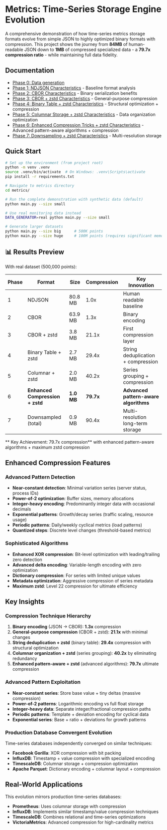 # Metrics: Time-Series Storage Engine Evolution

A comprehensive demonstration of how time-series metrics storage formats evolve from simple JSON to highly optimized binary formats with compression. This project shows the journey from **84MB** of human-readable JSON down to **1MB** of compressed specialized data - a **79.7x compression ratio** - while maintaining full data fidelity.

## Documentation

- [Phase 0: Data generation](./phase0-data-generation-deep-dive.md)
- [Phase 1: NDJSON Characteristics](./phase1-ndjson-characteristics.md) - Baseline format analysis
- [Phase 2: CBOR Characteristics](./phase2-cbor-characteristics.md) - Binary serialization benefits
- [Phase 3: CBOR + zstd Characteristics](./phase3-cbor-zstd-characteristics.md) - General-purpose compression
- [Phase 4: Binary Table + zstd Characteristics](./phase4-binary-table-zstd-characteristics.md) - Structural optimization + compression
- [Phase 5: Columnar Storage + zstd Characteristics](./phase5-columnar-storage-zstd-characteristics.md) - Data organization optimization
- [Phase 6: Enhanced Compression Tricks + zstd Characteristics](./phase6-compression-tricks-zstd-characteristics.md) - Advanced pattern-aware algorithms + compression
- [Phase 7: Downsampling + zstd Characteristics](./phase7-downsampling-zstd-characteristics.md) - Multi-resolution storage

## Quick Start

```bash
# Set up the environment (from project root)
python -m venv .venv
source .venv/bin/activate  # On Windows: .venv\Scripts\activate
pip install -r requirements.txt

# Navigate to metrics directory
cd metrics/

# Run the complete demonstration with synthetic data (default)
python main.py --size small

# Use real monitoring data instead
DATA_GENERATOR=real python main.py --size small

# Generate larger datasets
python main.py --size big      # 500K points
python main.py --size huge     # 100M points (requires significant memory)
```

## 📊 Results Preview

With real dataset (500,000 points):

| Phase | Format | Size | Compression | Key Innovation |
|-------|--------|------|-------------|----------------|
| 1 | NDJSON | 80.8 MB | 1.0x | Human readable baseline |
| 2 | CBOR | 63.9 MB | 1.3x | Binary encoding |
| 3 | CBOR + zstd | 3.8 MB | 21.1x | First compression layer |
| 4 | Binary Table + zstd | 2.7 MB | 29.4x | String deduplication + compression |
| 5 | Columnar + zstd | 2.0 MB | 40.2x | Series grouping + compression |
| 6 | **Enhanced Compression + zstd** | **1.0 MB** | **79.7x** | **Advanced pattern-aware algorithms** |
| 7 | Downsampled (total) | 0.9 MB | 90.4x | Multi-resolution long-term storage |

** Key Achievement: 79.7x compression** with enhanced pattern-aware algorithms + maximum zstd compression

## Enhanced Compression Features

### Advanced Pattern Detection
- **Near-constant detection**: Minimal variation series (server status, process IDs)
- **Power-of-2 optimization**: Buffer sizes, memory allocations
- **Integer-heavy encoding**: Predominantly integer data with occasional decimals
- **Exponential patterns**: Growth/decay series (traffic scaling, resource usage)
- **Periodic patterns**: Daily/weekly cyclical metrics (load patterns)
- **Quantized steps**: Discrete level changes (threshold-based metrics)

### Sophisticated Algorithms
- **Enhanced XOR compression**: Bit-level optimization with leading/trailing zero detection
- **Advanced delta encoding**: Variable-length encoding with zero optimization
- **Dictionary compression**: For series with limited unique values
- **Metadata optimization**: Aggressive compression of series metadata
- **Maximum zstd**: Level 22 compression for ultimate efficiency

## Key Insights

### Compression Technique Hierarchy
1. **Binary encoding** (JSON → CBOR): **1.3x** compression
2. **General-purpose compression** (CBOR + zstd): **21.1x** with minimal changes
3. **String deduplication + zstd** (binary table): **29.4x** compression with structural optimization
4. **Columnar organization + zstd** (series grouping): **40.2x** by eliminating redundancy
5. **Enhanced pattern-aware + zstd** (advanced algorithms): **79.7x** ultimate compression

### Advanced Pattern Exploitation
- **Near-constant series**: Store base value + tiny deltas (massive compression)
- **Power-of-2 patterns**: Logarithmic encoding vs full float storage
- **Integer-heavy data**: Separate integer/fractional compression paths
- **Periodic patterns**: Template + deviation encoding for cyclical data
- **Exponential series**: Base + ratio + deviations for growth patterns

### Production Database Convergent Evolution
Time-series databases independently converged on similar techniques:
- **Facebook Gorilla**: XOR compression with bit packing
- **InfluxDB**: Timestamp + value compression with specialized encoding
- **TimescaleDB**: Columnar storage + compression optimization
- **Apache Parquet**: Dictionary encoding + columnar layout + compression

## Real-World Applications

This evolution mirrors production time-series databases:

- **Prometheus**: Uses columnar storage with compression
- **InfluxDB**: Implements similar timestamp/value compression techniques
- **TimescaleDB**: Combines relational and time-series optimizations
- **VictoriaMetrics**: Advanced compression for high-cardinality metrics
